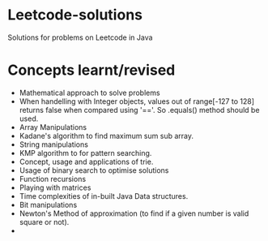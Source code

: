 # Leetcode-solutions
Solutions for problems on Leetcode in Java

# Concepts learnt/revised
- Mathematical approach to solve problems
- When handelling with Integer objects, values out of range[-127 to 128] returns false when compared using '=='. So .equals() method should be used.
- Array Manipulations
- Kadane's algorithm to find maximum sum sub array.
- String manipulations
- KMP algorithm to for pattern searching.
- Concept, usage and applications of trie.
- Usage of binary search to optimise solutions
- Function recursions
- Playing with matrices
- Time complexities of in-built Java Data structures.
- Bit manipulations
- Newton's Method of approximation (to find if a given number is valid square or not).
- 

